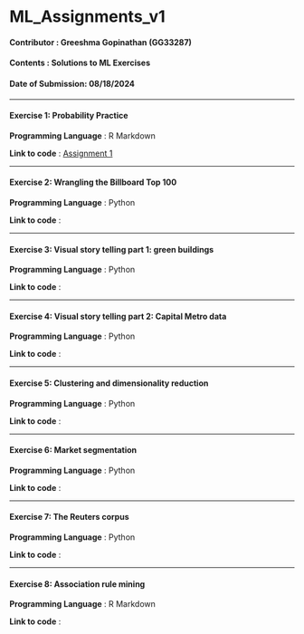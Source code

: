 # ML_Assignments_v1
#### Contributor : Greeshma Gopinathan (GG33287)
#### Contents : Solutions to ML Exercises
#### Date of Submission: 08/18/2024
****
#### Exercise 1: Probability Practice
**Programming Language** : R Markdown

**Link to code** : [Assignment 1](https://github.com/GreeshmaGopinathan/ML_Assignments_v1/blob/main/1.Assignment1.Rmd)
****
#### Exercise 2: Wrangling the Billboard Top 100
**Programming Language** : Python

**Link to code** : 
****
#### Exercise 3: Visual story telling part 1: green buildings
**Programming Language** : Python

**Link to code** : 
****
#### Exercise 4: Visual story telling part 2: Capital Metro data
**Programming Language** : Python

**Link to code** : 
****
#### Exercise 5: Clustering and dimensionality reduction
**Programming Language** : Python

**Link to code** : 
****
#### Exercise 6: Market segmentation
**Programming Language** : Python

**Link to code** : 
****
#### Exercise 7: The Reuters corpus
**Programming Language** : Python

**Link to code** : 
****
#### Exercise 8: Association rule mining
**Programming Language** : R Markdown

**Link to code** : 










